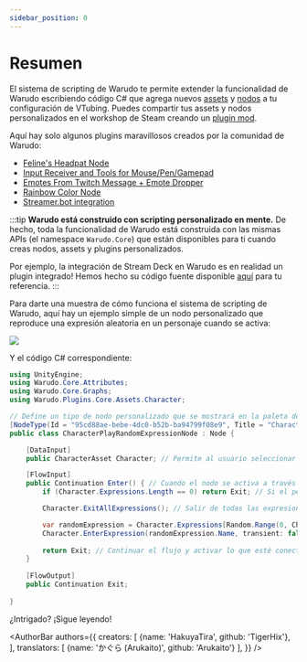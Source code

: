 ```yaml
---
sidebar_position: 0
---
```


# Resumen

El sistema de scripting de Warudo te permite extender la funcionalidad de Warudo escribiendo código C# que agrega nuevos [assets](../assets/overview) y [nodos](../blueprints/overview) a tu configuración de VTubing. Puedes compartir tus assets y nodos personalizados en el workshop de Steam creando un [plugin mod](plugin-mod).

Aquí hay solo algunos plugins maravillosos creados por la comunidad de Warudo:

* [Feline's Headpat Node](https://steamcommunity.com/sharedfiles/filedetails/?id=3010238299&searchtext=)
* [Input Receiver and Tools for Mouse/Pen/Gamepad](https://steamcommunity.com/sharedfiles/filedetails/?id=3221461980&searchtext=) 
* [Emotes From Twitch Message + Emote Dropper](https://steamcommunity.com/sharedfiles/filedetails/?id=3070622133&searchtext=)
* [Rainbow Color Node](https://steamcommunity.com/sharedfiles/filedetails/?id=3016521495&searchtext=)
* [Streamer.bot integration](https://steamcommunity.com/sharedfiles/filedetails/?id=3260939914&searchtext=)

:::tip
**Warudo está construido con scripting personalizado en mente.** De hecho, toda la funcionalidad de Warudo está construida con las mismas APIs (el namespace `Warudo.Core`) que están disponibles para ti cuando creas nodos, assets y plugins personalizados.

Por ejemplo, la integración de Stream Deck en Warudo es en realidad un plugin integrado! Hemos hecho su código fuente disponible [aquí](https://github.com/HakuyaLabs/WarudoPluginExamples) para tu referencia.
:::

Para darte una muestra de cómo funciona el sistema de scripting de Warudo, aquí hay un ejemplo simple de un nodo personalizado que reproduce una expresión aleatoria en un personaje cuando se activa:

![](/doc-img/en-scripting-overview.png)

Y el código C# correspondiente:

```csharp
using UnityEngine;
using Warudo.Core.Attributes;
using Warudo.Core.Graphs;
using Warudo.Plugins.Core.Assets.Character;

// Define un tipo de nodo personalizado que se mostrará en la paleta de nodos
[NodeType(Id = "95cd88ae-bebe-4dc0-b52b-ba94799f08e9", Title = "Character Play Random Expression")]
public class CharacterPlayRandomExpressionNode : Node {

    [DataInput]
    public CharacterAsset Character; // Permite al usuario seleccionar un personaje

    [FlowInput]
    public Continuation Enter() { // Cuando el nodo se activa a través de la entrada de flujo "Enter"
        if (Character.Expressions.Length == 0) return Exit; // Si el personaje no tiene expresiones, salir

        Character.ExitAllExpressions(); // Salir de todas las expresiones actuales

        var randomExpression = Character.Expressions[Random.Range(0, Character.Expressions.Length)];
        Character.EnterExpression(randomExpression.Name, transient: false); // Reproducir una expresión aleatoria
        
        return Exit; // Continuar el flujo y activar lo que esté conectado a la salida de flujo "Exit"
    }
    
    [FlowOutput]
    public Continuation Exit;
    
}
```

¿Intrigado? ¡Sigue leyendo!

<AuthorBar authors={{
creators: [
{name: 'HakuyaTira', github: 'TigerHix'},
],
translators: [
{name: 'かぐら (Arukaito)', github: 'Arukaito'}
],
}} />
